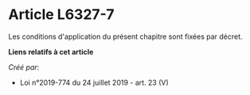 # Article L6327-7

Les conditions d'application du présent chapitre sont fixées par décret.

**Liens relatifs à cet article**

_Créé par_:

  - Loi n°2019-774 du 24 juillet 2019 - art. 23 (V)
